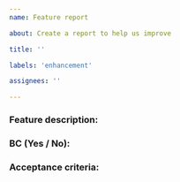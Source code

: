 ```yaml
---
name: Feature report

about: Create a report to help us improve

title: ''

labels: 'enhancement'

assignees: ''

---
```


### Feature description:

### BC (Yes / No):

### Acceptance criteria:
